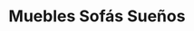 ---
title: "Muebles Sofás Sueños"
url: /la-linea-de-la-concepcion/muebles-sofas-suenos/
shop: muebles
---